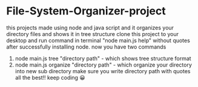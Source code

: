 # File-System-Organizer-project
this projects made using node  and java script and it organizes your directory files and shows it in tree structure
clone this project to your desktop and run command in terminal "node main.js help" without quotes after successfully installing node.
now you have two commands 
1) node main.js tree "directory path" - which shows tree structure format
2) node main.js organize "directory path" - which organize your directory into new sub directory
make sure you write directory path with quotes
all the best!! keep coding 😀
